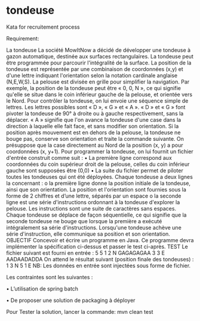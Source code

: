 # tondeuse
Kata for recruitement process

Requirement:

La tondeuse
La société MowItNow a décidé de développer une tondeuse à gazon automatique, destinée aux surfaces rectangulaires.
La tondeuse peut être programmée pour parcourir l'intégralité de la surface. La position de la tondeuse est représentée par une combinaison de coordonnées (x,y) et d'une lettre indiquant l'orientation selon la notation cardinale anglaise (N,E,W,S). La pelouse est divisée en grille pour simplifier la navigation.
Par exemple, la position de la tondeuse peut être « 0, 0, N », ce qui signifie qu'elle se situe dans le coin inférieur gauche de la pelouse, et orientée vers le Nord.
Pour contrôler la tondeuse, on lui envoie une séquence simple de lettres. Les lettres possibles sont « D », « G » et « A ». « D » et « G » font pivoter la tondeuse de 90° à droite ou à gauche respectivement, sans la déplacer. « A » signifie que l'on avance la tondeuse d'une case dans la direction à laquelle elle fait face, et sans modifier son orientation.
Si la position après mouvement est en dehors de la pelouse, la tondeuse ne bouge pas, conserve son orientation et traite la commande suivante.
On présuppose que la case directement au Nord de la position (x, y) a pour coordonnées (x, y+1).
Pour programmer la tondeuse, on lui fournit un fichier d'entrée construit comme suit :
• La première ligne correspond aux coordonnées du coin supérieur droit de la pelouse, celles du coin inférieur gauche sont supposées être (0,0)
• La suite du fichier permet de piloter toutes les tondeuses qui ont été déployées. Chaque tondeuse a deux lignes la concernant :
o la première ligne donne la position initiale de la tondeuse, ainsi que son orientation. La position et l'orientation sont fournies sous la forme de 2 chiffres et d’une lettre, séparés par un espace
o la seconde ligne est une série d'instructions ordonnant à la tondeuse d'explorer la pelouse. Les instructions sont une suite de caractères sans espaces.
Chaque tondeuse se déplace de façon séquentielle, ce qui signifie que la seconde tondeuse ne bouge que lorsque la première a exécuté intégralement sa série d'instructions.
Lorsqu'une tondeuse achève une série d'instruction, elle communique sa position et son orientation.
OBJECTIF
Concevoir et écrire un programme en Java. Ce programme devra implémenter la spécification ci-dessus et passer le test ci-après.
TEST
Le fichier suivant est fourni en entrée : 5 5 1 2 N GAGAGAGAA 3 3 E AADAADADDA On attend le résultat suivant (position finale des tondeuses) : 1 3 N 5 1 E NB: Les données en entrée sont injectées sous forme de fichier.

Les contraintes sont les suivantes :

•             L’utilisation de spring batch

•             De proposer une solution de packaging à déployer

Pour Tester la solution, lancer la commande:
mvn clean test
